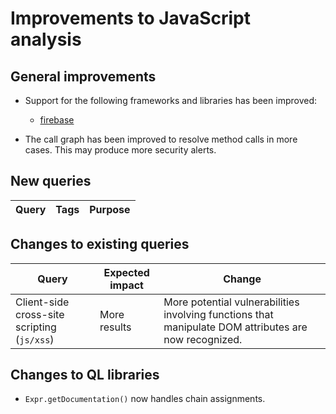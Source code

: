 # Improvements to JavaScript analysis

## General improvements

* Support for the following frameworks and libraries has been improved:
  - [firebase](https://www.npmjs.com/package/firebase)

* The call graph has been improved to resolve method calls in more cases. This may produce more security alerts.

## New queries

| **Query**                                                                 | **Tags**                                                          | **Purpose**                                                                                                                                                                            |
|---------------------------------------------------------------------------|-------------------------------------------------------------------|----------------------------------------------------------------------------------------------------------------------------------------------------------------------------------------|


## Changes to existing queries

| **Query**                      | **Expected impact**          | **Change**                                                                |
|--------------------------------|------------------------------|---------------------------------------------------------------------------|
| Client-side cross-site scripting (`js/xss`) | More results | More potential vulnerabilities involving functions that manipulate DOM attributes are now recognized. |

## Changes to QL libraries

* `Expr.getDocumentation()` now handles chain assignments.
